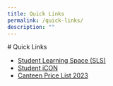 ```yaml
---
title: Quick Links
permalink: /quick-links/
description: ""
---
```

[]()# Quick Links
* <a href="https://vle.learning.moe.edu.sg/login" target="_blank">Student Learning Space (SLS)</a>
* <a href="https://workspace.google.com/dashboard" target="_blank">Student iCON</a>
*  <a href="/files/Menu%20Price%20List%202023%20(1).pdf" target="_blank">Canteen Price List 2023</a>